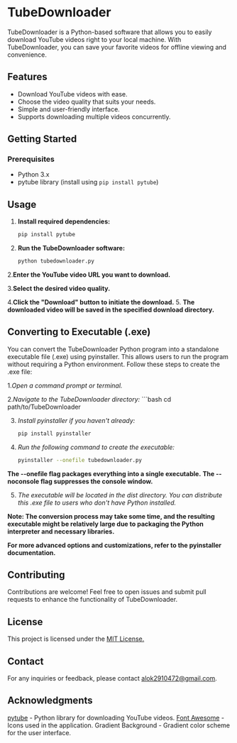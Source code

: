 # TubeDownloader

TubeDownloader is a Python-based software that allows you to easily download YouTube videos right to your local machine. With TubeDownloader, you can save your favorite videos for offline viewing and convenience.

## Features

- Download YouTube videos with ease.
- Choose the video quality that suits your needs.
- Simple and user-friendly interface.
- Supports downloading multiple videos concurrently.

## Getting Started

### Prerequisites

- Python 3.x
- pytube library (install using `pip install pytube`)

## Usage

1. **Install required dependencies:**

   ```bash
   pip install pytube
   
1. **Run the TubeDownloader software:**
   ```bash
   python tubedownloader.py

2.**Enter the YouTube video URL you want to download.**

3.**Select the desired video quality.**

4.**Click the "Download" button to initiate the download.**
5. **The downloaded video will be saved in the specified download directory.**

## Converting to Executable (.exe)
You can convert the TubeDownloader Python program into a standalone executable file (.exe) using pyinstaller. This allows users to run the program without requiring a Python environment. Follow these steps to create the .exe file:

1.*Open a command prompt or terminal.*

2.*Navigate to the TubeDownloader directory:*
    ```bash
    cd path/to/TubeDownloader

3. *Install pyinstaller if you haven't already:*
     ```bash
    pip install pyinstaller
4. *Run the following command to create the executable:*
      ```bash
   pyinstaller --onefile tubedownloader.py
**The --onefile flag packages everything into a single executable.**
**The --noconsole flag suppresses the console window.**


5. *The executable will be located in the dist directory. You can distribute this .exe file to users who don't have Python installed.*

**Note: The conversion process may take some time, and the resulting executable might be relatively large due to packaging the Python interpreter and necessary libraries.**

**For more advanced options and customizations, refer to the pyinstaller documentation.**

## Contributing
Contributions are welcome! Feel free to open issues and submit pull requests to enhance the functionality of TubeDownloader.
## License
This project is licensed under the <ins>MIT License.</ins>

## Contact
For any inquiries or feedback, please contact <ins>alok2910472@gmail.com</ins>.
## Acknowledgments
<ins>pytube</ins> - Python library for downloading YouTube videos.
<ins>Font Awesome</ins> - Icons used in the application.
Gradient Background - Gradient color scheme for the user interface.
